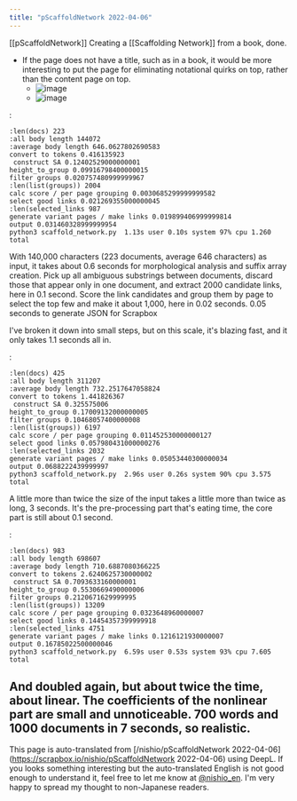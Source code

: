 ```yaml
---
title: "pScaffoldNetwork 2022-04-06"
---
```


[[pScaffoldNetwork]]
Creating a [[Scaffolding Network]] from a book, done.
- If the page does not have a title, such as in a book, it would be more interesting to put the page for eliminating notational quirks on top, rather than the content page on top.
    - ![image](https://gyazo.com/3433781e56ea22b09dc6c192aa7c685b/thumb/1000)
    - ![image](https://gyazo.com/716235f54a965d1ef2914dd1c5e98051/thumb/1000)

:

```
:len(docs) 223
:all body length 144072
:average body length 646.0627802690583
convert to tokens 0.416135923
 construct SA 0.12402529000000001
height_to_group 0.09916798400000015
filter groups 0.020757480999999967
:len(list(groups)) 2004
calc score / per page grouping 0.0030685299999999582
select good links 0.021269355000000045
:len(selected_links 987
generate variant pages / make links 0.019899406999999814
output 0.031460328999999954
python3 scaffold_network.py  1.13s user 0.10s system 97% cpu 1.260 total
```


With 140,000 characters (223 documents, average 646 characters) as input, it takes about 0.6 seconds for morphological analysis and suffix array creation.
Pick up all ambiguous substrings between documents, discard those that appear only in one document, and extract 2000 candidate links, here in 0.1 second.
Score the link candidates and group them by page to select the top few and make it about 1,000, here in 0.02 seconds.
0.05 seconds to generate JSON for Scrapbox

I've broken it down into small steps, but on this scale, it's blazing fast, and it only takes 1.1 seconds all in.

:

```
:len(docs) 425
:all body length 311207
:average body length 732.2517647058824
convert to tokens 1.441826367
 construct SA 0.325575006
height_to_group 0.17009132000000005
filter groups 0.10468057400000008
:len(list(groups)) 6197
calc score / per page grouping 0.011452530000000127
select good links 0.057980431000000276
:len(selected_links 2032
generate variant pages / make links 0.05053440300000034
output 0.0688222439999997
python3 scaffold_network.py  2.96s user 0.26s system 90% cpu 3.575 total
```


A little more than twice the size of the input takes a little more than twice as long, 3 seconds.
It's the pre-processing part that's eating time, the core part is still about 0.1 second.

:

```
:len(docs) 983
:all body length 698607
:average body length 710.6887080366225
convert to tokens 2.6240625730000002
 construct SA 0.7093633160000001
height_to_group 0.5530669490000006
filter groups 0.2120671629999995
:len(list(groups)) 13209
calc score / per page grouping 0.0323648960000007
select good links 0.14454357399999918
:len(selected_links 4751
generate variant pages / make links 0.1216121930000007
output 0.16785022500000046
python3 scaffold_network.py  6.59s user 0.53s system 93% cpu 7.605 total
```


And doubled again, but about twice the time, about linear.
The coefficients of the nonlinear part are small and unnoticeable.
700 words and 1000 documents in 7 seconds, so realistic.
---
This page is auto-translated from [/nishio/pScaffoldNetwork 2022-04-06](https://scrapbox.io/nishio/pScaffoldNetwork 2022-04-06) using DeepL. If you looks something interesting but the auto-translated English is not good enough to understand it, feel free to let me know at [@nishio_en](https://twitter.com/nishio_en). I'm very happy to spread my thought to non-Japanese readers.